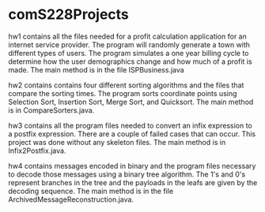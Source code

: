 # comS228Projects
hw1 contains all the files needed for a profit calculation application for an internet service provider. The program will randomly generate a town with different types of users. The program simulates a one year billing cycle to determine how the user demographics change and how much of a profit is made. The main method is in the file ISPBusiness.java

hw2 contains contains four different sorting algorithms and the files that compare the sorting times. The program sorts coordinate points using Selection Sort, Insertion Sort, Merge Sort, and Quicksort. The main method is in CompareSorters.java.

hw3 contains all the program files needed to convert an infix expression to a postfix expression. There are a couple of failed cases that can occur. This project was done without any skeleton files. The main method is in Infix2Postfix.java.

hw4 contains messages encoded in binary and the program files necessary to decode those messages using a binary tree algorithm. The 1's and 0's represent branches in the tree and the payloads in the leafs are given by the decoding sequence. The main method is in the file ArchivedMessageReconstruction.java.
